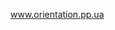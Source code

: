 <a href="https://dmitriy-1986.github.io/Orientation/">www.orientation.pp.ua</a>
<!--<br>
    <small>Сайт створено - 06.03.2022</small>
-->
